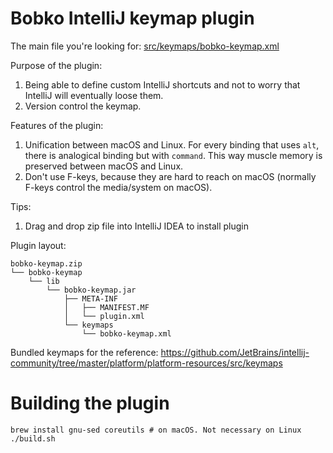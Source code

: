 # Bobko IntelliJ keymap plugin

The main file you're looking for: [src/keymaps/bobko-keymap.xml](./src/keymaps/bobko-keymap.xml)

Purpose of the plugin:
1. Being able to define custom IntelliJ shortcuts and not to worry that IntelliJ will eventually loose them.
2. Version control the keymap.

Features of the plugin:
1. Unification between macOS and Linux. For every binding that uses `alt`, there is analogical binding but with `command`. This
   way muscle memory is preserved between macOS and Linux.
2. Don't use F-keys, because they are hard to reach on macOS (normally F-keys control the media/system on macOS).

Tips:
1. Drag and drop zip file into IntelliJ IDEA to install plugin

Plugin layout:
```
bobko-keymap.zip
└── bobko-keymap
    └── lib
        └── bobko-keymap.jar
            ├── META-INF
            │   ├── MANIFEST.MF
            │   └── plugin.xml
            └── keymaps
                └── bobko-keymap.xml
```

Bundled keymaps for the reference:
https://github.com/JetBrains/intellij-community/tree/master/platform/platform-resources/src/keymaps

# Building the plugin

```shell
brew install gnu-sed coreutils # on macOS. Not necessary on Linux
./build.sh
```
